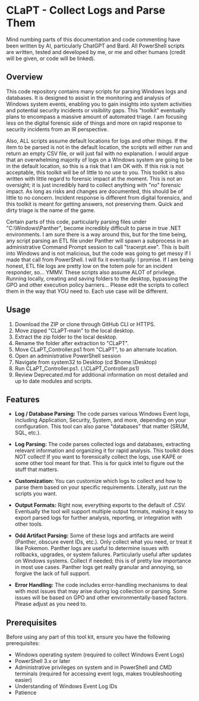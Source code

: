# CLaPT - Collect Logs and Parse Them

Mind numbing parts of this documentation and code commenting have been written by AI, particularly ChatGPT and Bard. All PowerShell scripts are written, tested and developed by me, or me and other humans (credit will be given, or code will be linked).  

## Overview

This code repository contains many scripts for parsing Windows logs and databases. It is designed to assist in the monitoring and analysis of Windows system events, enabling you to gain insights into system activities and potential security incidents or visibility gaps. This "toolkit" eventually plans to encompass a massive amount of automated triage. I am focusing less on the digital forensic side of things and more on rapid response to security incidents from an IR perspective.

Also, ALL scripts assume default locations for logs and other things. If the item to be parsed is not in the default location, the scripts will either run and return an empty CSV file, or will just fail with no explanation. I would argue that an overwhelming majority of logs on a Windows system are going to be in the default location, so this is a risk that I am OK with. If this risk is not acceptable, this toolkit will be of little to no use to you. This toolkit is also written with little regard to forensic impact at the moment. This is not an oversight; it is just incredibly hard to collect anything with "no" forensic impact. As long as risks and changes are documented, this should be of little to no concern. Incident response is different from digital forensics, and this toolkit is meant for getting answers, not preserving them. Quick and dirty triage is the name of the game.

Certain parts of this code, particularly parsing files under "C:\Windows\Panther\", become incredibly difficult to parse in true .NET environments. I am sure there is a way around this, but for the time being, any script parsing an ETL file under Panther will spawn a subprocess in an administrative Command Prompt session to call "tracerpt.exe". This is built into Windows and is not malicious, but the code was going to get messy if I made that call from PowerShell. I will fix it eventually. I promise. If I am being honest, ETL file logs are pretty low on the totem pole for an incident responder, so... YMMV. These scripts also assume ALOT of privilege. Running locally, creating and saving folders to the desktop, bypassing the GPO and other execution policy barriers... Please edit the scripts to collect them in the way that YOU need to. Each use case will be different.

## Usage ## 

1. Download the ZIP or clone through GitHub CLI or HTTPS.
2. Move zipped "CLaPT-main" to the local desktop.
4. Extract the zip folder to the local desktop.
5. Rename the folder after extraction to "CLaPT".
6. Move CLaPT_Controller.ps1 from "CLaPT", to an alternate location.
7. Open an administrative PowerShell session
8. Navigate from system32 to Desktop (cd $home.\Desktop\)
9. Run CLaPT_Controller.ps1. (.\CLaPT_Controller.ps1)
10. Review Deprecated.md for additional information on most detailed and up to date modules and scripts.
   
## Features

- **Log / Database Parsing:** The code parses various Windows Event logs, including Application, Security, System, and more, depending on your configuration. This tool can also parse "databases" that matter (SRUM, SQL, etc.).

- **Log Parsing:** The code parses collected logs and databases, extracting relevant information and organizing it for rapid analysis. This toolkit does NOT collect! If you want to forensically collect the logs, use KAPE or some other tool meant for that. This is for quick intel to figure out the stuff that matters.

- **Customization:** You can customize which logs to collect and how to parse them based on your specific requirements. Literally, just run the scripts you want.

- **Output Formats:** Right now, everything exports to the default of .CSV. Eventually the tool will support multiple output formats, making it easy to export parsed logs for further analysis, reporting, or integration with other tools.

- **Odd Artifact Parsing:** Some of these logs and artifacts are weird (Panther, obscure event IDs, etc.). Only collect what you need, or treat it like Pokemon. Panther logs are useful to determine issues with rollbacks, upgrades, or system failures. Particularly useful after updates on Windows systems. Collect if needed; this is of pretty low importance in most use cases. Panther logs get really granular and annoying, so forgive the lack of full support.

- **Error Handling:** The code includes error-handling mechanisms to deal with most issues that may arise during log collection or parsing. Some issues will be based on GPO and other environmentally-based factors. Please adjust as you need to.

## Prerequisites

Before using any part of this tool kit, ensure you have the following prerequisites:

- Windows operating system (required to collect Windows Event Logs)
- PowerShell 3.x or later  
- Administrative privileges on system and in PowerShell and CMD terminals (required for accessing event logs, makes troubleshooting easier)
- Understanding of Windows Event Log IDs
- Patience
